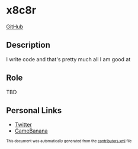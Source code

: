 # x8c8r
[GitHub](https://github.com/x8c8r)
## Description
I write code and that's pretty much all I am good at

## Role
TBD


## Personal Links
- [Twitter](https://twitter.com/x8c8r)
- [GameBanana](https://gamebanana.com/members/1659364)


<sup><sub>This document was automatically generated from the [contributors.xml](https://github.com/haxecollab/ludum-dare-56/blob/main/contributors.xml) file</sub></sup>